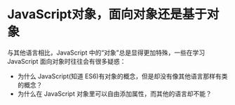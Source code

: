 # JavaScript对象，面向对象还是基于对象

与其他语言相比，JavaScript 中的“对象”总是显得更加特殊，一些在学习 JavaScript 面向对象时往往会有很多疑惑：

- 为什么 JavaScript(知道 ES6)有对象的概念，但是却没有像其他语言那样有类的概念？
- 为什么在 JavaScript 对象里可以自由添加属性，而其他的语言却不能？